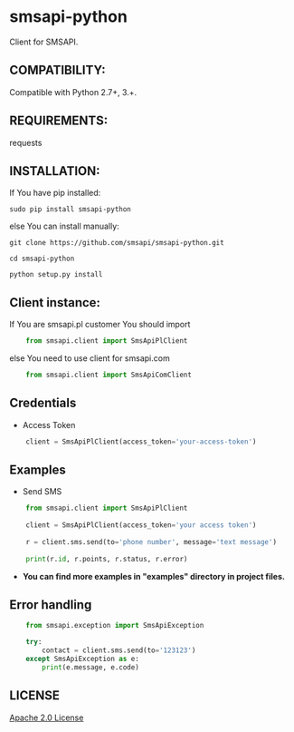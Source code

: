 ﻿smsapi-python
=============

Client for SMSAPI.

## COMPATIBILITY:
Compatible with Python 2.7+, 3.+.

## REQUIREMENTS:
requests

## INSTALLATION:
If You have pip installed:

    sudo pip install smsapi-python

else You can install manually:

    git clone https://github.com/smsapi/smsapi-python.git

    cd smsapi-python

    python setup.py install

## Client instance:

If You are smsapi.pl customer You should import
```python
    from smsapi.client import SmsApiPlClient
```

else You need to use client for smsapi.com
```python
    from smsapi.client import SmsApiComClient
```

## Credentials

- Access Token
```python
    client = SmsApiPlClient(access_token='your-access-token')
```

## Examples

- Send SMS
```python
    from smsapi.client import SmsApiPlClient
    
    client = SmsApiPlClient(access_token='your access token')
    
    r = client.sms.send(to='phone number', message='text message')
    
    print(r.id, r.points, r.status, r.error)
```

- **You can find more examples in "examples" directory in project files.**


## Error handling

```python
    from smsapi.exception import SmsApiException

    try:
        contact = client.sms.send(to='123123')
    except SmsApiException as e:
        print(e.message, e.code)
```

## LICENSE
[Apache 2.0 License](https://github.com/smsapi/smsapi-python/blob/master/LICENSE)